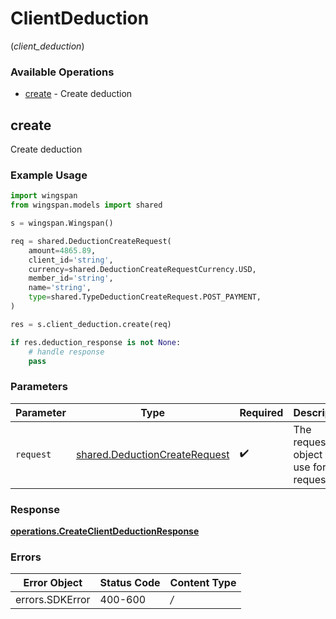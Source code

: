 # ClientDeduction
(*client_deduction*)

### Available Operations

* [create](#create) - Create deduction

## create

Create deduction

### Example Usage

```python
import wingspan
from wingspan.models import shared

s = wingspan.Wingspan()

req = shared.DeductionCreateRequest(
    amount=4865.89,
    client_id='string',
    currency=shared.DeductionCreateRequestCurrency.USD,
    member_id='string',
    name='string',
    type=shared.TypeDeductionCreateRequest.POST_PAYMENT,
)

res = s.client_deduction.create(req)

if res.deduction_response is not None:
    # handle response
    pass
```

### Parameters

| Parameter                                                                      | Type                                                                           | Required                                                                       | Description                                                                    |
| ------------------------------------------------------------------------------ | ------------------------------------------------------------------------------ | ------------------------------------------------------------------------------ | ------------------------------------------------------------------------------ |
| `request`                                                                      | [shared.DeductionCreateRequest](../../models/shared/deductioncreaterequest.md) | :heavy_check_mark:                                                             | The request object to use for the request.                                     |


### Response

**[operations.CreateClientDeductionResponse](../../models/operations/createclientdeductionresponse.md)**
### Errors

| Error Object    | Status Code     | Content Type    |
| --------------- | --------------- | --------------- |
| errors.SDKError | 400-600         | */*             |
